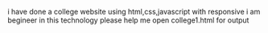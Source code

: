 i have done a college website using html,css,javascript with responsive i am begineer in this technology please help me
open college1.html for output
